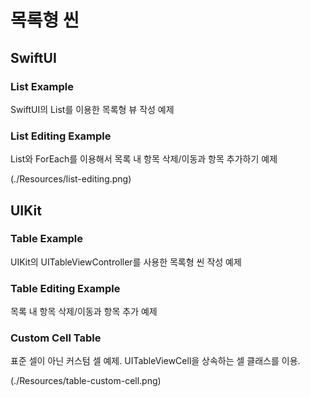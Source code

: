 # 목록형 씬

## SwiftUI

### List Example

SwiftUI의 List를 이용한 목록형 뷰 작성 예제

### List Editing Example

List와 ForEach를 이용해서 목록 내 항목 삭제/이동과 항목 추가하기 예제

(./Resources/list-editing.png)

## UIKit

### Table Example

UIKit의 UITableViewController를 사용한 목록형 씬 작성 예제

### Table Editing Example

목록 내 항목 삭제/이동과 항목 추가 예제

### Custom Cell Table

표준 셀이 아닌 커스텀 셀 예제. UITableViewCell을 상속하는 셀 클래스를 이용.

(./Resources/table-custom-cell.png)
